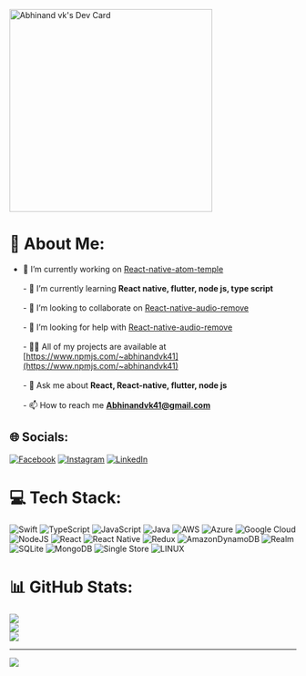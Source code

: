 <a href="https://app.daily.dev/abhinandvk41"><img src="https://api.daily.dev/devcards/v2/cPqUm0FazOQP0hzF8XatJ.png" width="356" alt="Abhinand vk's Dev Card"/></a>


# 💫 About Me:
- 🔭 I’m currently working on [React-native-atom-temple](https://www.npmjs.com/package/react-native-atom-template)<br><br>- 🌱 I’m currently learning **React native, flutter, node js, type script**<br><br>- 👯 I’m looking to collaborate on [React-native-audio-remove](https://www.npmjs.com/package/react-native-audio-remove)<br><br>- 🤝 I’m looking for help with [React-native-audio-remove](https://www.npmjs.com/package/react-native-audio-remove)<br><br>- 👨‍💻 All of my projects are available at [https://www.npmjs.com/~abhinandvk41](https://www.npmjs.com/~abhinandvk41)<br><br>- 💬 Ask me about **React, React-native, flutter, node js**<br><br>- 📫 How to reach me **Abhinandvk41@gmail.com**


## 🌐 Socials:
[![Facebook](https://img.shields.io/badge/Facebook-%231877F2.svg?logo=Facebook&logoColor=white)](https://facebook.com/abhinandvk41) [![Instagram](https://img.shields.io/badge/Instagram-%23E4405F.svg?logo=Instagram&logoColor=white)](https://instagram.com/abhinandvk41) [![LinkedIn](https://img.shields.io/badge/LinkedIn-%230077B5.svg?logo=linkedin&logoColor=white)](https://linkedin.com/in/abhinand-vk-1896a720a) 

# 💻 Tech Stack:
![Swift](https://img.shields.io/badge/swift-F54A2A?style=for-the-badge&logo=swift&logoColor=white) ![TypeScript](https://img.shields.io/badge/typescript-%23007ACC.svg?style=for-the-badge&logo=typescript&logoColor=white) ![JavaScript](https://img.shields.io/badge/javascript-%23323330.svg?style=for-the-badge&logo=javascript&logoColor=%23F7DF1E) ![Java](https://img.shields.io/badge/java-%23ED8B00.svg?style=for-the-badge&logo=java&logoColor=white) ![AWS](https://img.shields.io/badge/AWS-%23FF9900.svg?style=for-the-badge&logo=amazon-aws&logoColor=white) ![Azure](https://img.shields.io/badge/azure-%230072C6.svg?style=for-the-badge&logo=azure-devops&logoColor=white) ![Google Cloud](https://img.shields.io/badge/Google%20Cloud-%234285F4.svg?style=for-the-badge&logo=google-cloud&logoColor=white) ![NodeJS](https://img.shields.io/badge/node.js-6DA55F?style=for-the-badge&logo=node.js&logoColor=white) ![React](https://img.shields.io/badge/react-%2320232a.svg?style=for-the-badge&logo=react&logoColor=%2361DAFB) ![React Native](https://img.shields.io/badge/react_native-%2320232a.svg?style=for-the-badge&logo=react&logoColor=%2361DAFB) ![Redux](https://img.shields.io/badge/redux-%23593d88.svg?style=for-the-badge&logo=redux&logoColor=white) ![AmazonDynamoDB](https://img.shields.io/badge/Amazon%20DynamoDB-4053D6?style=for-the-badge&logo=Amazon%20DynamoDB&logoColor=white) ![Realm](https://img.shields.io/badge/Realm-39477F?style=for-the-badge&logo=realm&logoColor=white) ![SQLite](https://img.shields.io/badge/sqlite-%2307405e.svg?style=for-the-badge&logo=sqlite&logoColor=white) ![MongoDB](https://img.shields.io/badge/MongoDB-%234ea94b.svg?style=for-the-badge&logo=mongodb&logoColor=white) ![Single Store](https://img.shields.io/badge/Single%20Store-AA00FF?style=for-the-badge&logo=singlestore&logoColor=white) ![LINUX](https://img.shields.io/badge/Linux-FCC624?style=for-the-badge&logo=linux&logoColor=black)
# 📊 GitHub Stats:
![](https://github-readme-stats.vercel.app/api?username=abhi3691&theme=dark&hide_border=false&include_all_commits=false&count_private=false)<br/>
![](https://github-readme-streak-stats.herokuapp.com/?user=abhi3691&theme=dark&hide_border=false)<br/>
![](https://github-readme-stats.vercel.app/api/top-langs/?username=abhi3691&theme=dark&hide_border=false&include_all_commits=false&count_private=false&layout=compact)

---
[![](https://visitcount.itsvg.in/api?id=abhi3691&icon=0&color=0)](https://visitcount.itsvg.in)

<!-- Proudly created with GPRM ( https://gprm.itsvg.in ) -->
